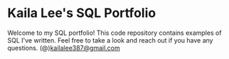 # Kaila Lee's SQL Portfolio
Welcome to my SQL portfolio! This code repository contains examples of SQL I've written. Feel free to take a look and reach out if you have any questions.
(@)kailalee387@gmail.com 
